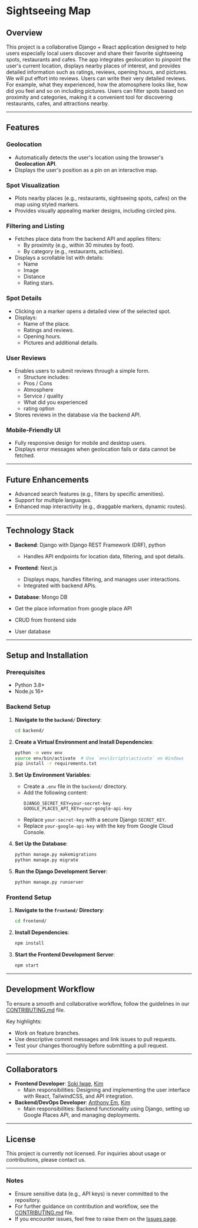 # **Sightseeing Map**

## **Overview**
This project is a collaborative Django + React application designed to help users especially local users discover and share their favorite sightseeing spots, restaurants and cafes. The app integrates geolocation to pinpoint the user's current location, displays nearby places of interest, and provides detailed information such as ratings, reviews, opening hours, and pictures. We will put effort into reviews. Users can write their very detailed reviews. For example, what they experienced, how the atomosphere looks like, how did you feel and so on including pictures. Users can filter spots based on proximity and categories, making it a convenient tool for discovering restaurants, cafes, and attractions nearby.

---

## **Features**

### **Geolocation**
- Automatically detects the user's location using the browser's **Geolocation API**.
- Displays the user's position as a pin on an interactive map.

### **Spot Visualization**
- Plots nearby places (e.g., restaurants, sightseeing spots, cafes) on the map using styled markers.
- Provides visually appealing marker designs, including circled pins.

### **Filtering and Listing**
- Fetches place data from the backend API and applies filters:
  - By proximity (e.g., within 30 minutes by foot).
  - By category (e.g., restaurants, activities).
- Displays a scrollable list with details:
  - Name
  - Image
  - Distance
  - Rating stars.

### **Spot Details**
- Clicking on a marker opens a detailed view of the selected spot.
- Displays:
  - Name of the place.
  - Ratings and reviews.
  - Opening hours.
  - Pictures and additional details.

### **User Reviews**
- Enables users to submit reviews through a simple form.
  -  Structure includes:
  - Pros / Cons
  - Atmosphere
  - Service / quality
  - What did you experienced
  - rating option
- Stores reviews in the database via the backend API.

### **Mobile-Friendly UI**
- Fully responsive design for mobile and desktop users.
- Displays error messages when geolocation fails or data cannot be fetched.

---

## **Future Enhancements**
- Advanced search features (e.g., filters by specific amenities).
- Support for multiple languages.
- Enhanced map interactivity (e.g., draggable markers, dynamic routes).

---

## **Technology Stack**
- **Backend**: Django with Django REST Framework (DRF), python
  - Handles API endpoints for location data, filtering, and spot details.
- **Frontend**: Next.js
  - Displays maps, handles filtering, and manages user interactions.
  - Integrated with backend APIs.

- **Database**: Mongo DB
 - Get the place information from google place API
 - CRUD from frontend side
 - User database

---

## **Setup and Installation**

### **Prerequisites**
- Python 3.8+
- Node.js 16+

### **Backend Setup**
1. **Navigate to the `backend/` Directory**:
   ```bash
   cd backend/
   ```

2. **Create a Virtual Environment and Install Dependencies**:
   ```bash
   python -m venv env
   source env/bin/activate  # Use `env\Scripts\activate` on Windows
   pip install -r requirements.txt
   ```

3. **Set Up Environment Variables**:
   - Create a `.env` file in the `backend/` directory.
   - Add the following content:
     ```plaintext
     DJANGO_SECRET_KEY=your-secret-key
     GOOGLE_PLACES_API_KEY=your-google-api-key
     ```
   - Replace `your-secret-key` with a secure Django `SECRET_KEY`.
   - Replace `your-google-api-key` with the key from Google Cloud Console.

4. **Set Up the Database**:
   ```bash
   python manage.py makemigrations
   python manage.py migrate
   ```

5. **Run the Django Development Server**:
   ```bash
   python manage.py runserver
   ```

### **Frontend Setup**
1. **Navigate to the `frontend/` Directory**:
   ```bash
   cd frontend/
   ```

2. **Install Dependencies**:
   ```bash
   npm install
   ```

3. **Start the Frontend Development Server**:
   ```bash
   npm start
   ```

---

## **Development Workflow**
To ensure a smooth and collaborative workflow, follow the guidelines in our [CONTRIBUTING.md](CONTRIBUTING.md) file.  

Key highlights:
- Work on feature branches.
- Use descriptive commit messages and link issues to pull requests.
- Test your changes thoroughly before submitting a pull request.

---

## **Collaborators**

- **Frontend Developer**: [Soki Iwae](https://github.com/Sochan2), [Kim](https://github.com/kyoushiro3)
  - Main responsibilities: Designing and implementing the user interface with React, TailwindCSS, and API integration.
- **Backend/DevOps Developer**: [Anthony Em](https://github.com/AnSiChen), [Kim](https://github.com/kyoushiro3)
  - Main responsibilities: Backend functionality using Django, setting up Google Places API, and managing deployments.

---

## **License**
This project is currently not licensed. For inquiries about usage or contributions, please contact us.

---

### **Notes**
- Ensure sensitive data (e.g., API keys) is never committed to the repository.  
- For further guidance on contribution and workflow, see the [CONTRIBUTING.md](CONTRIBUTING.md) file.  
- If you encounter issues, feel free to raise them on the [Issues page](https://github.com/AstromaoLabs/sightseeing-map/issues).